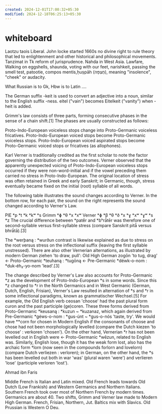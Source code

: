 ```yaml
---
created: 2024-12-01T17:00:32+05:30
modified: 2024-12-18T06:25:13+05:30
---
```


# whiteboard

Laotzu taois Liberal. John locke started 1660s no divine right to rule theory that led to enlightenment and other historical and philosophical movements. Tanzimat in Tk reform of jurisprudence. Nahda in West Asia.
Lawfare, Walking on eggshells, shaunda, voting with our feet, narishkeit, passing the smell test, patootie, compos mentis,ḥuṣpāh (חֻצְפָּה), meaning "insolence", "cheek" or audacity.

What Russian is to Gk, Hbw is to Latin
....

The German suffix -keit is used to convert an adjective into a noun, similar to the English suffix -ness. eitel ("vain") becomes Eitelkeit ("vanity") when -heit is added.

Grimm's law consists of three parts, forming consecutive phases in the sense of a chain shift.[1] The phases are usually constructed as follows:

Proto-Indo-European voiceless stops change into Proto-Germanic voiceless fricatives.
Proto-Indo-European voiced stops become Proto-Germanic voiceless stops.
Proto-Indo-European voiced aspirated stops become Proto-Germanic voiced stops or fricatives (as allophones).

Karl Verner is traditionally credited as the first scholar to note the factor governing the distribution of the two outcomes. Verner observed that the apparently unexpected voicing of Proto-Indo-European voiceless stops occurred if they were non-word-initial and if the vowel preceding them carried no stress in Proto-Indo-European. The original location of stress was often retained in Greek and early Sanskrit; in Germanic, though, stress eventually became fixed on the initial (root) syllable of all words.

The following table illustrates the sound changes according to Verner. In the bottom row, for each pair, the sound on the right represents the sound changed according to Verner's Law.

PIE	*p	*t	*k	*kʷ	*s
Grimm	*ɸ	*θ	*x	*xʷ
Verner	*ɸ	*β	*θ	*ð	*x	*ɣ	*xʷ	*ɣʷ	*s	*z
The crucial difference between *patḗr and *bʰrā́tēr was therefore one of second-syllable versus first-syllable stress (compare Sanskrit pitā́ versus bhrā́tā).[3]

The *werþaną : *wurðun contrast is likewise explained as due to stress on the root versus stress on the inflectional suffix (leaving the first syllable unstressed). There are also other Vernerian alternations, as illustrated by modern German ziehen 'to draw, pull': Old High German zogōn 'to tug, drag' ← Proto-Germanic *teuhaną : *tugōną ← Pre-Germanic *déwk-o-nom : *duk-éh₂-yo-nom 'lead'.[3]

The change described by Verner's Law also accounts for Proto-Germanic *z as the development of Proto-Indo-European *s in some words. Since this *z changed to *r in the North Germanics and in West Germanic (German, Dutch, English, Frisian), Verner's Law resulted in alternation of *s and *r in some inflectional paradigms, known as grammatischer Wechsel.[5] For example, the Old English verb ceosan 'choose' had the past plural form curon and the past participle (ge)coren. These three forms derived from Proto-Germanic *keusaną : *kuzun ~ *kuzanaz, which again derived from Pre-Germanic *géws-o-nom : *gus-únt ~ *gus-o-nós 'taste, try'. We would have **corn for chosen in Modern English if the consonants of choose and chose had not been morphologically levelled (compare the Dutch kiezen 'to choose' : verkoren 'chosen'). On the other hand, Vernerian *r has not been levelled out in English were ← Proto-Germanic *wēzun, related to English was. Similarly, English lose, though it has the weak form lost, also has the archaic form †lorn (now seen in the compounds forlorn and lovelorn) (compare Dutch verliezen : verloren); in German, on the other hand, the *s has been levelled out both in war 'was' (plural waren 'were') and verlieren 'lose' (participle verloren 'lost').

Ahmad ibn Faris

Middle French is Italian and Latin mixed. Old French leads towards Old Dutch (Low Frankish) and Western Germanics and Northern Italians. Southern French took over most of Northern French by modern times.
Germanics are about 40. Two shifts, Grimm and Verner law made to Modern High German. French, Frisian, Northern, Jut.
Baltics mix with Slavics. Old Prussian is Western O Deu.
